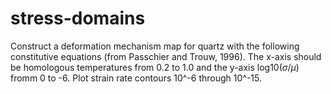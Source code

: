 # stress-domains

Construct a deformation mechanism map for quartz with the following constitutive equations (from Passchier and Trouw, 1996).  The x-axis should be homologous temperatures from 0.2 to 1.0 and the y-axis log10($\sigma$/$\mu$) fromm 0 to -6.  Plot strain rate contours 10^-6 through 10^-15. 

